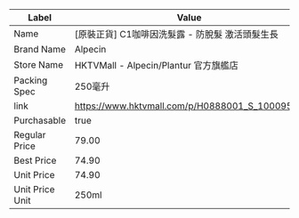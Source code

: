 | Label           | Value                                          |
| --------------- | ---------------------------------------------- |
| Name            | [原裝正貨] C1咖啡因洗髮露 - 防脫髮 激活頭髮生長                   |
| Brand Name      | Alpecin                                        |
| Store Name      | HKTVMall - Alpecin/Plantur 官方旗艦店               |
| Packing Spec    | 250毫升                                          |
| link            | https://www.hktvmall.com/p/H0888001_S_10009531 |
| Purchasable     | true                                           |
| Regular Price   | 79.00                                          |
| Best Price      | 74.90                                          |
| Unit Price      | 74.90                                          |
| Unit Price Unit | 250ml                                          |

